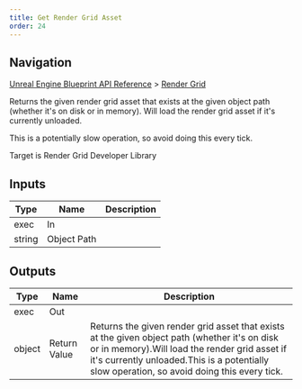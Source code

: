 ```yaml
---
title: Get Render Grid Asset
order: 24
---
```

## Navigation

[Unreal Engine Blueprint API Reference](https://dev.epicgames.com/documentation/en-us/unreal-engine/BlueprintAPI) > [Render Grid](https://dev.epicgames.com/documentation/en-us/unreal-engine/BlueprintAPI/RenderGrid)

Returns the given render grid asset that exists at the given object path (whether it's on disk or in memory).
Will load the render grid asset if it's currently unloaded.

This is a potentially slow operation, so avoid doing this every tick.

Target is Render Grid Developer Library

## Inputs

| Type | Name | Description |
| --- | --- | --- |
| exec | In |  |
| string | Object Path |  |

## Outputs

| Type | Name | Description |
| --- | --- | --- |
| exec | Out |  |
| object | Return Value | Returns the given render grid asset that exists at the given object path (whether it's on disk or in memory).Will load the render grid asset if it's currently unloaded.This is a potentially slow operation, so avoid doing this every tick. |
